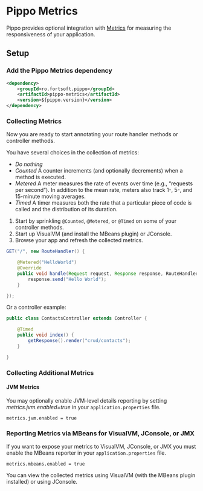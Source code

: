 Pippo Metrics
==============

Pippo provides optional integration with [Metrics](http://metrics.dropwizard.io/) for measuring the responsiveness of your application.

Setup
------------------

### Add the Pippo Metrics dependency

```xml
<dependency>
    <groupId>ro.fortsoft.pippo</groupId>
    <artifactId>pippo-metrics</artifactId>
    <version>${pippo.version}</version>
</dependency>
```

### Collecting Metrics

Now you are ready to start annotating your route handler methods or controller methods.

You have several choices in the collection of metrics:

- *Do nothing*
- *Counted*
A counter increments (and optionally decrements) when a method is executed.
- *Metered*
A meter measures the rate of events over time (e.g., “requests per second”). In addition to the mean rate, meters also track 1-, 5-, and 15-minute moving averages.
- *Timed*
A timer measures both the rate that a particular piece of code is called and the distribution of its duration.

1. Start by sprinkling `@Counted`, `@Metered`, or `@Timed` on some of your controller methods.
2. Start up VisualVM (and install the MBeans plugin) or JConsole.
3. Browse your app and refresh the collected metrics.

```java
GET("/", new RouteHandler() {

    @Metered("HelloWorld")
    @Override
    public void handle(Request request, Response response, RouteHandlerChain chain) {
        response.send("Hello World");
    }

});
```

Or a controller example:

```java
public class ContactsController extends Controller {

    @Timed
    public void index() {
        getResponse().render("crud/contacts");
    }

}
```

### Collecting Additional Metrics

#### JVM Metrics

You may optionally enable JVM-level details reporting by setting *metrics.jvm.enabled=true* in your `application.properties` file.

    metrics.jvm.enabled = true

### Reporting Metrics via MBeans for VisualVM, JConsole, or JMX

If you want to expose your metrics to VisualVM, JConsole, or JMX you must enable the MBeans reporter in your `application.properties` file.

    metrics.mbeans.enabled = true

You can view the collected metrics using VisualVM (with the MBeans plugin installed) or using JConsole.
